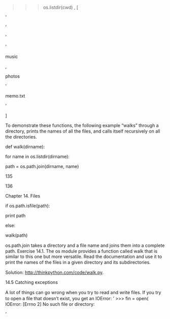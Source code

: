>>> os.listdir(cwd) , [

’

’

’

’

music

,

photos

’

memo.txt

’

]

To demonstrate these functions, the following example “walks” through a directory, prints the names of all the ﬁles, and calls itself recursively on all the directories.

def walk(dirname):

for name in os.listdir(dirname):

path = os.path.join(dirname, name)

135

136

Chapter 14. Files

if os.path.isfile(path):

print path

else:

walk(path)

os.path.join takes a directory and a ﬁle name and joins them into a complete path. Exercise 14.1. The os module provides a function called walk that is similar to this one but more versatile. Read the documentation and use it to print the names of the ﬁles in a given directory and its subdirectories.

Solution: http://thinkpython.com/code/walk.py.

14.5 Catching exceptions

A lot of things can go wrong when you try to read and write ﬁles. If you try to open a ﬁle that doesn’t exist, you get an IOError: ’ >>> fin = open( IOError: [Errno 2] No such file or directory:

’